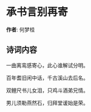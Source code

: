 # 承书言别再寄

**作者**: 何梦桂

## 诗词内容

一曲离鸾感寄心，此心谁解试分明。

百年耆旧闲中话，千古溪山去后名。

双鲤尺书儿女泪，只鸡斗酒弟兄情。

男儿须勒燕然石，归拜堂谖始是荣。

